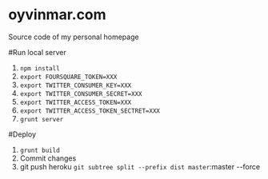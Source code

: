 # oyvinmar.com
Source code of my personal homepage

#Run local server

1. `npm install`
2. `export FOURSQUARE_TOKEN=XXX`
3. `export TWITTER_CONSUMER_KEY=XXX`
4. `export TWITTER_CONSUMER_SECRET=XXX`
5. `export TWITTER_ACCESS_TOKEN=XXX`
6. `export TWITTER_ACCESS_TOKEN_SECTRET=XXX`
7. `grunt server`

#Deploy

1. `grunt build`
2. Commit changes
3. git push heroku `git subtree split --prefix dist master`:master --force

